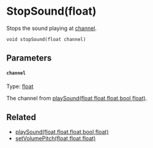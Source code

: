 

# StopSound(float)

Stops the sound playing at [channel](#channel).

```
void stopSound(float channel)
```

## Parameters

#### `channel`
Type: [float](/MdDocs/Types/Float.md)

The channel from [playSound(float,float,float,bool,float)](/MdDocs/Functions/Sound/PlaySound.float.float.float.bool.float.md).

## Related

 - [playSound(float,float,float,bool,float)](/MdDocs/Functions/Sound/PlaySound.float.float.float.bool.float.md)
 - [setVolumePitch(float,float,float)](/MdDocs/Functions/Sound/SetVolumePitch.float.float.float.md)


